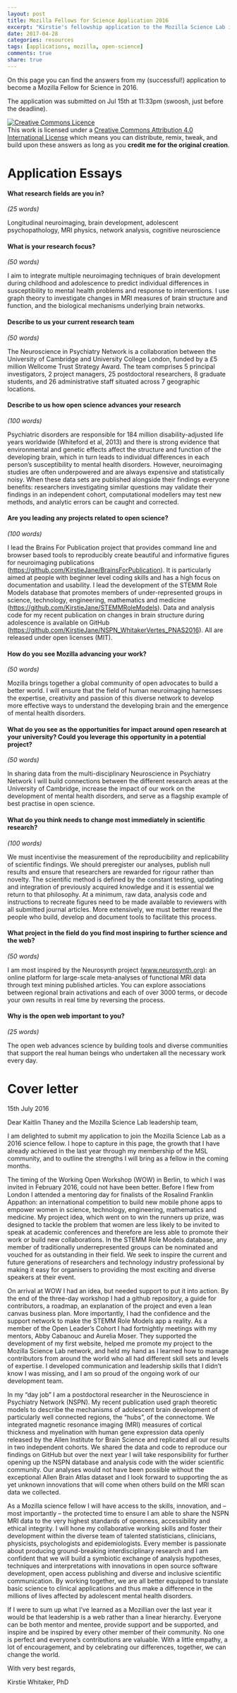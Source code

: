 ```yaml
---
layout: post
title: Mozilla Fellows for Science Application 2016
excerpt: "Kirstie's fellowship application to the Mozilla Science Lab in 2016."
date: 2017-04-28
categories: resources
tags: [applications, mozilla, open-science]
comments: true
share: true
---
```


On this page you can find the answers from my (successful!) application to become a Mozilla Fellow for Science in 2016.

The application was submitted on Jul 15th at 11:33pm (swoosh, just before the deadline).

<a rel="license" href="http://creativecommons.org/licenses/by/4.0/"><img alt="Creative Commons Licence" style="border-width:0" src="https://i.creativecommons.org/l/by/4.0/88x31.png" /></a><br />This work is licensed under a <a rel="license" href="http://creativecommons.org/licenses/by/4.0/">Creative Commons Attribution 4.0 International License</a> which means you can distribute, remix, tweak, and build upon these answers as long as you **credit me for the original creation**.

# Application Essays

#### What research fields are you in?

*(25 words)*

Longitudinal neuroimaging, brain development, adolescent psychopathology, MRI physics, network analysis, cognitive neuroscience

#### What is your research focus?

*(50 words)*

I aim to integrate multiple neuroimaging techniques of brain development during childhood and adolescence to predict individual differences in susceptibility to mental health problems and response to interventions. I use graph theory to investigate changes in MRI measures of brain structure and function, and the biological mechanisms underlying brain networks.

#### Describe to us your current research team

*(50 words)*

The Neuroscience in Psychiatry Network is a collaboration between the University of Cambridge and University College London, funded by a £5 million Wellcome Trust Strategy Award. The team comprises 5 principal investigators, 2 project managers, 25 postdoctoral researchers, 8 graduate students, and 26 administrative staff situated across 7 geographic locations.

#### Describe to us how open science advances your research

*(100 words)*

Psychiatric disorders are responsible for 184 million disability-adjusted life years worldwide (Whiteford et al, 2013) and there is strong evidence that environmental and genetic effects affect the structure and function of the developing brain, which in turn leads to individual differences in each person’s susceptibility to mental health disorders. However, neuroimaging studies are often underpowered and are always expensive and statistically noisy. When these data sets are published alongside their findings everyone benefits: researchers investigating similar questions may validate their findings in an independent cohort, computational modellers may test new methods, and analytic errors can be caught and corrected.


#### Are you leading any projects related to open science?

*(100 words)*

I lead the Brains For Publication project that provides command line and browser based tools to reproducibly create beautiful and informative figures for neuroimaging publications (https://github.com/KirstieJane/BrainsForPublication). It is particularly aimed at people with beginner level coding skills and has a high focus on documentation and usability. I lead the development of the STEMM Role Models database that promotes members of under-represented groups in science, technology, engineering, mathematics and medicine (https://github.com/KirstieJane/STEMMRoleModels). Data and analysis code for my recent publication on changes in brain structure during adolescence is available on GitHub (https://github.com/KirstieJane/NSPN_WhitakerVertes_PNAS2016). All are released under open licenses (MIT).

#### How do you see Mozilla advancing your work?

*(50 words)*

Mozilla brings together a global community of open advocates to build a better world. I will ensure that the field of human neuroimaging harnesses the expertise, creativity and passion of this diverse network to develop more effective ways to understand the developing brain and the emergence of mental health disorders.


#### What do you see as the opportunities for impact around open research at your university? Could you leverage this opportunity in a potential project?

*(50 words)*

In sharing data from the multi-disciplinary Neuroscience in Psychiatry Network I will build connections between the different research areas at the University of Cambridge, increase the impact of our work on the development of mental health disorders, and serve as a flagship example of best practise in open science.

#### What do you think needs to change most immediately in scientific research?

*(100 words)*

We must incentivise the measurement of the reproducibility and replicability of scientific findings. We should preregister our analyses, publish null results and ensure that researchers are rewarded for rigour rather than novelty. The scientific method is defined by the constant testing, updating and integration of previously acquired knowledge and it is essential we return to that philosophy. At a minimum, raw data, analysis code and instructions to recreate figures need to be made available to reviewers with all submitted journal articles. More extensively, we must better reward the people who build, develop and document tools to facilitate this process.


#### What project in the field do you find most inspiring to further science and the web?

*(50 words)*

I am most inspired by the Neurosynth project (www.neurosynth.org): an online platform for large-scale meta-analyses of functional MRI data through text mining published articles. You can explore associations between regional brain activations and each of over 3000 terms, or decode your own results in real time by reversing the process.

#### Why is the open web important to you?

*(25 words)*

The open web advances science by building tools and diverse communities that support the real human beings who undertaken all the necessary work every day.


# Cover letter

15th July 2016

Dear Kaitlin Thaney and the Mozilla Science Lab leadership team,

I am delighted to submit my application to join the Mozilla Science Lab as a 2016 science fellow. I hope to capture in this page, the growth that I have already achieved in the last year through my membership of the MSL community, and to outline the strengths I will bring as a fellow in the coming months.

The timing of the Working Open Workshop (WOW) in Berlin, to which I was invited in February 2016, could not have been better. Before I flew from London I attended a mentoring day for finalists of the Rosalind Franklin Appathon: an international competition to build new mobile phone apps to empower women in science, technology, engineering, mathematics and medicine. My project idea, which went on to win the runners up prize, was designed to tackle the problem that women are less likely to be invited to speak at academic conferences and therefore are less able to promote their work or build new collaborations. In the STEMM Role Models database, any member of traditionally underrepresented groups can be nominated and vouched for as outstanding in their field. We seek to inspire the current and future generations of researchers and technology industry professional by making it easy for organisers to providing the most exciting and diverse speakers at their event.

On arrival at WOW I had an idea, but needed support to put it into action. By the end of the three-day workshop I had a github repository, a guide for contributors, a roadmap, an explanation of the project and even a lean canvas business plan. More importantly, I had the confidence and the support network to make the STEMM Role Models app a reality. As a member of the Open Leader’s Cohort I had fortnightly meetings with my mentors, Abby Cabanouc and Aurelia Moser. They supported the development of my first website, helped me promote my project to the Mozilla Science Lab network, and held my hand as I learned how to manage contributors from around the world who all had different skill sets and levels of expertise. I developed communication and leadership skills that I didn’t know I was missing, and I am so proud of the ongoing work of our development team.

In my “day job” I am a postdoctoral researcher in the Neuroscience in Psychiatry Network (NSPN). My recent publication used graph theoretic models to describe the mechanisms of adolescent brain development of particularly well connected regions, the “hubs”, of the connectome. We integrated magnetic resonance imaging (MRI) measures of cortical thickness and myelination with human gene expression data openly released by the Allen Institute for Brain Science and replicated all our results in two independent cohorts. We shared the data and code to reproduce our findings on GitHub but over the next year I will take responsibility for further opening up the NSPN database and analysis code with the wider scientific community. Our analyses would not have been possible without the exceptional Allen Brain Atlas dataset and I look forward to supporting the as yet unknown innovations that will come when others build on the MRI scan data we collected.

As a Mozilla science fellow I will have access to the skills, innovation, and – most importantly – the protected time to ensure I am able to share the NSPN MRI data to the very highest standards of openness, accessibility and ethical integrity. I will hone my collaborative working skills and foster their development within the diverse team of talented statisticians, clinicians, physicists, psychologists and epidemiologists. Every member is passionate about producing ground-breaking interdisciplinary research and I am confident that we will build a symbiotic exchange of analysis hypotheses, techniques and interpretations with innovations in open source software development, open access publishing and diverse and inclusive scientific communication. By working together, we are all better equipped to translate basic science to clinical applications and thus make a difference in the millions of lives affected by adolescent mental health disorders.

If I were to sum up what I’ve learned as a Mozillian over the last year it would be that leadership is a web rather than a linear hierarchy. Everyone can be both mentor and mentee, provide support and be supported, and inspire and be inspired by every other member of their community. No one is perfect and everyone’s contributions are valuable. With a little empathy, a lot of encouragement, and by celebrating our differences, together, we can change the world.

With very best regards,

Kirstie Whitaker, PhD
